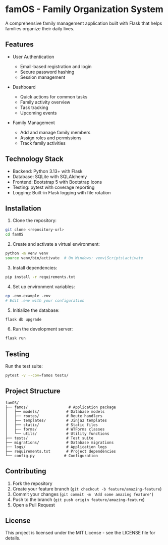 # famOS - Family Organization System

A comprehensive family management application built with Flask that helps families organize their daily lives.

## Features

- User Authentication
  - Email-based registration and login
  - Secure password hashing
  - Session management

- Dashboard
  - Quick actions for common tasks
  - Family activity overview
  - Task tracking
  - Upcoming events

- Family Management
  - Add and manage family members
  - Assign roles and permissions
  - Track family activities

## Technology Stack

- Backend: Python 3.13+ with Flask
- Database: SQLite with SQLAlchemy
- Frontend: Bootstrap 5 with Bootstrap Icons
- Testing: pytest with coverage reporting
- Logging: Built-in Flask logging with file rotation

## Installation

1. Clone the repository:
```bash
git clone <repository-url>
cd famOS
```

2. Create and activate a virtual environment:
```bash
python -m venv venv
source venv/bin/activate  # On Windows: venv\Scripts\activate
```

3. Install dependencies:
```bash
pip install -r requirements.txt
```

4. Set up environment variables:
```bash
cp .env.example .env
# Edit .env with your configuration
```

5. Initialize the database:
```bash
flask db upgrade
```

6. Run the development server:
```bash
flask run
```

## Testing

Run the test suite:
```bash
pytest -v --cov=famos tests/
```

## Project Structure

```
famOS/
├── famos/                  # Application package
│   ├── models/            # Database models
│   ├── routes/            # Route handlers
│   ├── templates/         # Jinja2 templates
│   ├── static/            # Static files
│   ├── forms/             # WTForms classes
│   └── utils/             # Utility functions
├── tests/                 # Test suite
├── migrations/            # Database migrations
├── logs/                  # Application logs
├── requirements.txt       # Project dependencies
└── config.py             # Configuration
```

## Contributing

1. Fork the repository
2. Create your feature branch (`git checkout -b feature/amazing-feature`)
3. Commit your changes (`git commit -m 'Add some amazing feature'`)
4. Push to the branch (`git push origin feature/amazing-feature`)
5. Open a Pull Request

## License

This project is licensed under the MIT License - see the LICENSE file for details.
